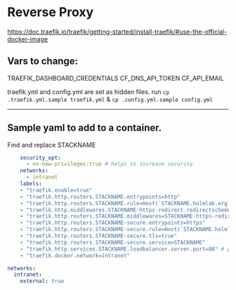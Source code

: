 # Reverse Proxy

https://doc.traefik.io/traefik/getting-started/install-traefik/#use-the-official-docker-image

## Vars to change:

TRAEFIK_DASHBOARD_CREDENTIALS
CF_DNS_API_TOKEN
CF_API_EMAIL

traefik.yml and config.yml are set as hidden files. run `cp .traefik.yml.sample traefik.yml` & `cp .config.yml.sample config.yml`

---

## Sample yaml to add to a container.

Find and replace STACKNAME

```yaml
    security_opt:
      - no-new-privileges:true # helps to increase security
    networks:
      - intranet
    labels:
    - "traefik.enable=true"
    - "traefik.http.routers.STACKNAME.entrypoints=http"
    - "traefik.http.routers.STACKNAME.rule=Host(`STACKNAME.holmlab.org`)"
    - "traefik.http.middlewares.STACKNAME-https-redirect.redirectscheme.scheme=https"
    - "traefik.http.routers.STACKNAME.middlewares=STACKNAME-https-redirect"
    - "traefik.http.routers.STACKNAME-secure.entrypoints=https"
    - "traefik.http.routers.STACKNAME-secure.rule=Host(`STACKNAME.holmlab.org`)"
    - "traefik.http.routers.STACKNAME-secure.tls=true"
    - "traefik.http.routers.STACKNAME-secure.service=STACKNAME"
    - "traefik.http.services.STACKNAME.loadbalancer.server.port=80" # port of the service. i.e. STACKNAME likes 9000
    - "traefik.docker.network=intranet"

networks:
  intranet:
    external: true
```